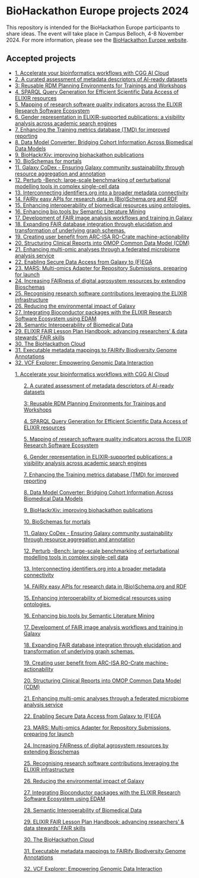 

# BioHackathon Europe projects 2024
This repository is intended for the BioHackathon Europe participants to share ideas. The event will take place in Campus Belloch, 4-8 November 2024. For more information, please see the [BioHackathon Europe website](https://biohackathon-europe.org/index.html).

## Accepted projects

* [1. Accelerate your bioinformatics workflows with CGG AI Cloud](1.md)
* [2. A curated assessment of metadata descriptors of AI-ready datasets](2.md)
* [3: Reusable RDM Planning Environments for Trainings and Workshops](3.md)
* [4. SPARQL Query Generation for Efficient Scientific Data Access of ELIXIR resources](4.md)
* [5. Mapping of research software quality indicators across the ELIXIR Research Software Ecosystem](5.md)
* [6. Gender representation in ELIXIR-supported publications: a visibility analysis across academic search engines](6.md)
* [7. Enhancing the Training metrics database (TMD) for improved reporting](7.md)
* [8. Data Model Converter: Bridging Cohort Information Across Biomedical Data Models](8.md)
* [9. BioHackrXiv: improving biohackathon publications](9.md)
* [10. BioSchemas for mortals](10.md)
* [11. Galaxy CoDex - Ensuring Galaxy community sustainability through resource aggregation and annotation](11.md)
* [12. Perturb -Bench: large-scale benchmarking of perturbational modelling tools in complex single-cell data](12.md)
* [13. Interconnecting identifiers.org into a broader metadata connectivity](13.md)
* [14. FAIRly easy APIs for research data in (Bio)Schema.org and RDF](14.md)
* [15. Enhancing interoperability of biomedical resources using ontologies.](15.md)
* [16. Enhancing bio.tools by Semantic Literature Mining](16.md)
* [17. Development of FAIR image analysis workflows and training in Galaxy](17.md)
* [18. Expanding FAIR database integration through elucidation and transformation of underlying graph schemas.](18.md)
* [19. Creating user benefit from ARC-ISA RO-Crate machine-actionability](19.md)
* [20. Structuring Clinical Reports into OMOP Common Data Model (CDM)](20.md)
* [21. Enhancing multi-omic analyses through a federated microbiome analysis service](21.md)
* [22. Enabling Secure Data Access from Galaxy to (F)EGA](22.md)
* [23. MARS: Multi-omics Adapter for Repository Submissions, preparing for launch](23.md)
* [24. Increasing FAIRness of digital agrosystem resources by extending Bioschemas](24.md)
* [25. Recognising research software contributions leveraging the ELIXIR infrastructure](25.md)
* [26. Reducing the environmental impact of Galaxy](26.md)
* [27. Integrating Bioconductor packages with the ELIXIR Research Software Ecosystem using EDAM](27.md)
* [28. Semantic Interoperability of Biomedical Data](28.md)
* [29. ELIXIR FAIR Lesson Plan Handbook: advancing researchers’ & data stewards’ FAIR skills](29.md)
* [30. The BioHackathon Cloud](30.md)
* [31. Executable metadata mappings to FAIRify Biodiversity Genome Annotations](31.md)
* [32. VCF Explorer: Empowering Genomic Data Interaction](32.md)

<ul style="list-style-type: none;">
<li><a href="1.md">1. Accelerate your bioinformatics workflows with CGG AI Cloud</a></li>
<ol><a href="2.md">2. A curated assessment of metadata descriptors of AI-ready datasets</a></ol>
<ol><a href="3.md">3: Reusable RDM Planning Environments for Trainings and Workshops</a></ol>
<ol><a href="4.md">4. SPARQL Query Generation for Efficient Scientific Data Access of ELIXIR resources</a></ol>
<ol><a href="5.md">5. Mapping of research software quality indicators across the ELIXIR Research Software Ecosystem</a></ol>
<ol><a href="6.md">6. Gender representation in ELIXIR-supported publications: a visibility analysis across academic search engines</a></ol>
<ol><a href="7.md">7. Enhancing the Training metrics database (TMD) for improved reporting</a></ol>
<ol><a href="8.md">8. Data Model Converter: Bridging Cohort Information Across Biomedical Data Models</a></ol>
<ol><a href="9.md">9. BioHackrXiv: improving biohackathon publications</a></ol>
<ol><a href="10.md">10. BioSchemas for mortals</a></ol>
<ol><a href="11.md">11. Galaxy CoDex - Ensuring Galaxy community sustainability through resource aggregation and annotation</a></ol>
<ol><a href="12.md">12. Perturb -Bench: large-scale benchmarking of perturbational modelling tools in complex single-cell data</a></ol>
<ol><a href="13.md">13. Interconnecting identifiers.org into a broader metadata connectivity</a></ol>
<ol><a href="14.md">14. FAIRly easy APIs for research data in (Bio)Schema.org and RDF</a></ol>
<ol><a href="15.md">15. Enhancing interoperability of biomedical resources using ontologies.</a></ol>
<ol><a href="16.md">16. Enhancing bio.tools by Semantic Literature Mining</a></ol>
<ol><a href="17.md">17. Development of FAIR image analysis workflows and training in Galaxy</a></ol>
<ol><a href="18.md">18. Expanding FAIR database integration through elucidation and transformation of underlying graph schemas.</a></ol>
<ol><a href="19.md">19. Creating user benefit from ARC-ISA RO-Crate machine-actionability</a></ol>
<ol><a href="20.md">20. Structuring Clinical Reports into OMOP Common Data Model (CDM)</a></ol>
<ol><a href="21.md">21. Enhancing multi-omic analyses through a federated microbiome analysis service</a></ol>
<ol><a href="22.md">22. Enabling Secure Data Access from Galaxy to (F)EGA</a></ol>
<ol><a href="23.md">23. MARS: Multi-omics Adapter for Repository Submissions, preparing for launch</a></ol>
<ol><a href="24.md">24. Increasing FAIRness of digital agrosystem resources by extending Bioschemas</a></ol>
<ol><a href="25.md">25. Recognising research software contributions leveraging the ELIXIR infrastructure</a></ol>
<ol><a href="26.md">26. Reducing the environmental impact of Galaxy</a></ol>
<ol><a href="27.md">27. Integrating Bioconductor packages with the ELIXIR Research Software Ecosystem using EDAM</a></ol>
<ol><a href="28.md">28. Semantic Interoperability of Biomedical Data</a></ol>
<ol><a href="29.md">29. ELIXIR FAIR Lesson Plan Handbook: advancing researchers’ & data stewards’ FAIR skills</a></ol>
<ol><a href="30.md">30. The BioHackathon Cloud</a></ol>
<ol><a href="31.md">31. Executable metadata mappings to FAIRify Biodiversity Genome Annotations</a></ol>
<ol><a href="32.md">32. VCF Explorer: Empowering Genomic Data Interaction</a></ol>
</ul>

